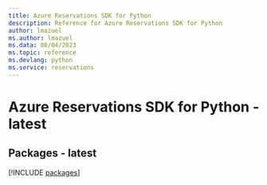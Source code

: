 ```yaml
---
title: Azure Reservations SDK for Python
description: Reference for Azure Reservations SDK for Python
author: lmazuel
ms.author: lmazuel
ms.data: 08/04/2023
ms.topic: reference
ms.devlang: python
ms.service: reservations
---
```

# Azure Reservations SDK for Python - latest
## Packages - latest
[!INCLUDE [packages](reservations-index.md)]